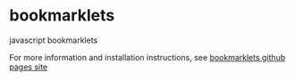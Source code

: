 bookmarklets
============

javascript bookmarklets


For more information and installation instructions, see [bookmarklets github pages site](https://github.com/emory-libraries/bookmarklets)
